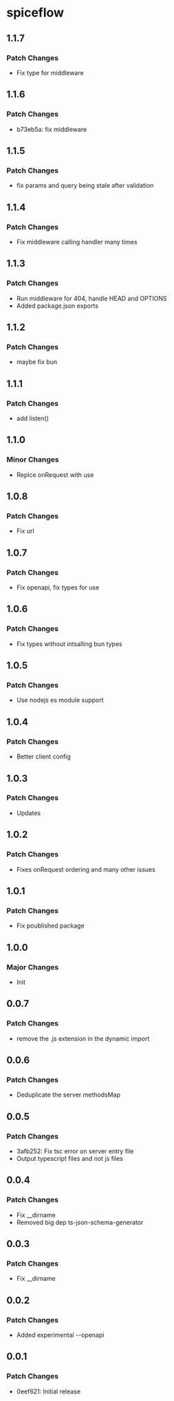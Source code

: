# spiceflow

## 1.1.7

### Patch Changes

-   Fix type for middleware

## 1.1.6

### Patch Changes

-   b73eb5a: fix middleware

## 1.1.5

### Patch Changes

-   fix params and query being stale after validation

## 1.1.4

### Patch Changes

-   Fix middleware calling handler many times

## 1.1.3

### Patch Changes

-   Run middleware for 404, handle HEAD and OPTIONS
-   Added package.json exports

## 1.1.2

### Patch Changes

-   maybe fix bun

## 1.1.1

### Patch Changes

-   add listen()

## 1.1.0

### Minor Changes

-   Replce onRequest with use

## 1.0.8

### Patch Changes

-   Fix url

## 1.0.7

### Patch Changes

-   Fix openapi, fix types for use

## 1.0.6

### Patch Changes

-   Fix types without intsalling bun types

## 1.0.5

### Patch Changes

-   Use nodejs es module support

## 1.0.4

### Patch Changes

-   Better client config

## 1.0.3

### Patch Changes

-   Updates

## 1.0.2

### Patch Changes

-   Fixes onRequest ordering and many other issues

## 1.0.1

### Patch Changes

-   Fix poublished package

## 1.0.0

### Major Changes

-   Init

## 0.0.7

### Patch Changes

-   remove the .js extension in the dynamic import

## 0.0.6

### Patch Changes

-   Deduplicate the server methodsMap

## 0.0.5

### Patch Changes

-   3afb252: Fix tsc error on server entry file
-   Output typescript files and not js files

## 0.0.4

### Patch Changes

-   Fix \_\_dirname
-   Removed big dep ts-json-schema-generator

## 0.0.3

### Patch Changes

-   Fix \_\_dirname

## 0.0.2

### Patch Changes

-   Added experimental --openapi

## 0.0.1

### Patch Changes

-   0eef621: Initial release
